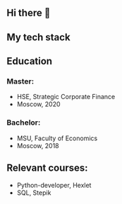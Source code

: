 ## Hi there 👋

<!--
**lisa-gold/lisa-gold** is a ✨ _special_ ✨ repository because its `README.md` (this file) appears on your GitHub profile.

Here are some ideas to get you started:

- 🔭 I’m currently working on ...
- 🌱 I’m currently learning ...
- 👯 I’m looking to collaborate on ...
- 🤔 I’m looking for help with ...
- 💬 Ask me about ...
- 📫 How to reach me: ...
- 😄 Pronouns: ...
- ⚡ Fun fact: ...
-->
## My tech stack
## Education
### Master:
- HSE, Strategic Corporate Finance
- Moscow, 2020
### Bachelor:
- MSU, Faculty of Economics
- Moscow, 2018
## Relevant courses:
- Python-developer, Hexlet
- SQL, Stepik
